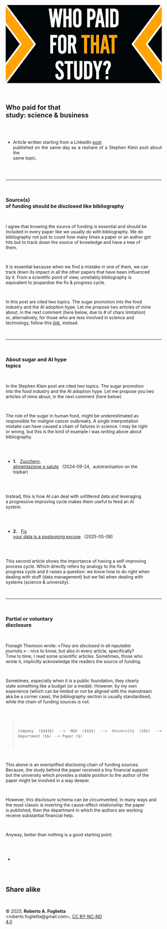<div id="firstdiv" created=":EN" style="max-width: 800px; margin: auto; white-space: pre-wrap; text-align: justify;">
<style>#printlink { display: inline; } @page { size: legal; margin: 0.50in 13.88mm 0.50in 13.88mm; zoom: 100%; } @media print { html { zoom: 100%; } }</style>

<div align="center"><img class="wbsketch paleinv" src="img/318-who-paid-for-that-study-science-and-business.png" width="800"><br></div>

## Who paid for that study: science & business

- Article written starting from a LinkedIn [post](https://www.linkedin.com/posts/robertofoglietta_one-of-the-top-generative-ai-consultants-activity-7337019331098128384-oMRt) published on the same day as a reshare of a Stephen Klein post about the same topic.

---

### Source(s) of funding should be disclosed like bibliography

I agree that knowing the source of funding is essential and should be included in every paper like we usually do with bibliography. We do bibliography not just to count how many times a paper or an author got hits but to track down the source of knowledge and have a tree of them.

It is essential because when we find a mistake in one of them, we can track down its impact in all the other papers that have been influenced by it. From a scientific point of view, unreliably bibliography is equivalent to jeopardise the fix & progress cycle.

In this post are cited two topics. The sugar promotion into the food industry and the AI adoption hype. Let me propose two articles of mine about, in the next comment (here below, due to # of chars limitation) or, alternatively, for those who are less involved in science and technology, follow this [link](https://g.co/gemini/share/751136f5e2d4), instead.

---

### About sugar and AI hype topics

In the Stephen Klein post are cited two topics. The sugar promotion into the food industry and the AI adoption hype. Let me propose you two articles of mine about, in the next comment (here below)

The role of the sugar in human food, might be underestimated as responsible for maligne cancer outbreaks. A single interpretation mistake can have caused a chain of failures in science. I may be right or wrong, but this is the kind of example I was writing above about bibliography.

- **1.** &nbsp; [Zucchero, alimentazione e salute](287-zucchero-alimentazione-e-salute.md#?target=_blank) &nbsp; (2024-09-24,&nbsp; autotranlsation on the topbar)

Instead, this is how AI can deal with unfiltered data and leveraging a progressive improving cycle makes them useful to feed an AI system.

- **2.** &nbsp; [Fix your data is a postponing excuse](https://robang74.github.io/chatbots-for-fun/html/fix-your-data-a-postponing-excuse.html) &nbsp; (2025-05-08)

This second article shows the importance of having a self-improving process cycle. Which directly refers by analogy to the fix & progress cycle and it raises a question: we know how to do right when dealing with stuff (data management) but we fail when dealing with systems (science & university).

---

### Partial or voluntary disclosure

Fionagh Thomson wrote: «*They are disclosed in all reputable journals.*» - nice to know, but also in every article, specifically? Time to time, I read some scientific articles. Sometimes, those who wrote it, implicitly acknowledge the readers the source of funding.

Sometimes, especially when it is a public foundation, they clearly state something like a budget (or a medal). However, by my own experience (which can be limited or not be aligned with the mainstream aka be a corner case), the bibliography section is usually standardised, while the chain of funding sources is not.

> `Company ($$$$$) --> NGO ($$$$) --> University ($$$) --> Department ($$) --> Paper ($)`

This above is an exemplified disclosing chain of funding sources. Because, the study behind the paper received a tiny financial support but the university which provides a stable position to the author of the paper might be involved in a way deeper.

However, this disclosure schema can be circumvented, in many ways and the most classic is inverting the cause-effect relationship: the paper is published, then the department in which the authors are working receive substantial financial help.

Anyway, better than nothing is a good starting point.

+

## Share alike

&copy; 2025, **Roberto A. Foglietta** &lt;roberto.foglietta<span>@</span>gmail.com&gt;, [CC BY-NC-ND 4.0](https://creativecommons.org/licenses/by-nc-nd/4.0/)

</div>
